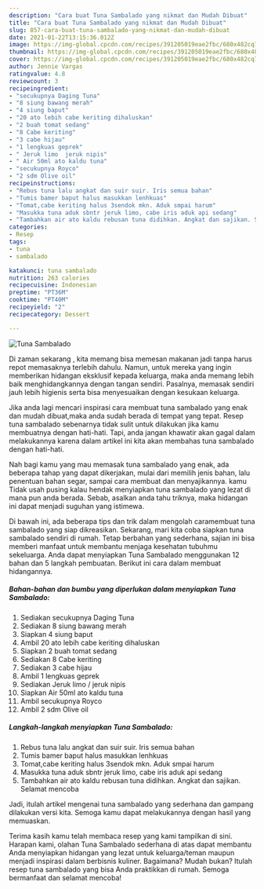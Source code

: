 ```yaml
---
description: "Cara buat Tuna Sambalado yang nikmat dan Mudah Dibuat"
title: "Cara buat Tuna Sambalado yang nikmat dan Mudah Dibuat"
slug: 857-cara-buat-tuna-sambalado-yang-nikmat-dan-mudah-dibuat
date: 2021-01-22T13:15:36.012Z
image: https://img-global.cpcdn.com/recipes/391205019eae2fbc/680x482cq70/tuna-sambalado-foto-resep-utama.jpg
thumbnail: https://img-global.cpcdn.com/recipes/391205019eae2fbc/680x482cq70/tuna-sambalado-foto-resep-utama.jpg
cover: https://img-global.cpcdn.com/recipes/391205019eae2fbc/680x482cq70/tuna-sambalado-foto-resep-utama.jpg
author: Jennie Vargas
ratingvalue: 4.8
reviewcount: 3
recipeingredient:
- "secukupnya Daging Tuna"
- "8 siung bawang merah"
- "4 siung baput"
- "20 ato lebih cabe keriting dihaluskan"
- "2 buah tomat sedang"
- "8 Cabe keriting"
- "3 cabe hijau"
- "1 lengkuas geprek"
- " Jeruk limo  jeruk nipis"
- " Air 50ml ato kaldu tuna"
- "secukupnya Royco"
- "2 sdm Olive oil"
recipeinstructions:
- "Rebus tuna lalu angkat dan suir suir. Iris semua bahan"
- "Tumis bamer baput halus masukkan lenhkuas"
- "Tomat,cabe keriting halus 3sendok mkn. Aduk smpai harum"
- "Masukka tuna aduk sbntr jeruk limo, cabe iris aduk api sedang"
- "Tambahkan air ato kaldu rebusan tuna didihkan. Angkat dan sajikan. Selamat mencoba"
categories:
- Resep
tags:
- tuna
- sambalado

katakunci: tuna sambalado 
nutrition: 263 calories
recipecuisine: Indonesian
preptime: "PT36M"
cooktime: "PT40M"
recipeyield: "2"
recipecategory: Dessert

---
```



![Tuna Sambalado](https://img-global.cpcdn.com/recipes/391205019eae2fbc/680x482cq70/tuna-sambalado-foto-resep-utama.jpg)

Di zaman  sekarang , kita memang bisa memesan makanan jadi tanpa harus repot memasaknya terlebih dahulu. Namun, untuk mereka yang ingin memberikan hidangan eksklusif kepada keluarga, maka anda memang lebih baik menghidangkannya dengan tangan sendiri. Pasalnya, memasak sendiri jauh lebih higienis serta bisa menyesuaikan dengan kesukaan keluarga.

Jika anda lagi mencari inspirasi cara membuat tuna sambalado yang enak dan mudah dibuat,maka anda sudah berada di tempat yang tepat. Resep tuna sambalado  sebenarnya tidak sulit untuk dilakukan jika kamu membuatnya dengan hati-hati. Tapi, anda jangan khawatir akan gagal dalam melakukannya 
karena dalam artikel ini kita akan membahas tuna sambalado dengan hati-hati.  



Nah bagi kamu yang mau memasak tuna sambalado yang enak, ada beberapa tahap yang dapat dikerjakan, mulai dari memilih jenis bahan, lalu penentuan bahan segar, sampai cara membuat dan menyajikannya. kamu Tidak usah pusing kalau hendak menyiapkan tuna sambalado yang lezat di mana pun anda berada. Sebab, asalkan anda  tahu triknya, maka hidangan ini dapat menjadi suguhan yang istimewa.

Di bawah ini, ada beberapa tips dan trik dalam mengolah caramembuat tuna sambalado yang siap dikreasikan. Sekarang, mari kita coba siapkan tuna sambalado sendiri di rumah. Tetap berbahan yang sederhana, sajian ini bisa memberi manfaat untuk membantu menjaga kesehatan tubuhmu sekeluarga. Anda dapat menyiapkan Tuna Sambalado menggunakan 12 bahan dan 5 langkah pembuatan. Berikut ini cara dalam membuat hidangannya.

<!--inarticleads1-->

##### Bahan-bahan dan bumbu yang diperlukan dalam menyiapkan Tuna Sambalado:

1. Sediakan secukupnya Daging Tuna
1. Sediakan 8 siung bawang merah
1. Siapkan 4 siung baput
1. Ambil 20 ato lebih cabe keriting dihaluskan
1. Siapkan 2 buah tomat sedang
1. Sediakan 8 Cabe keriting
1. Sediakan 3 cabe hijau
1. Ambil 1 lengkuas geprek
1. Sediakan  Jeruk limo / jeruk nipis
1. Siapkan  Air 50ml ato kaldu tuna
1. Ambil secukupnya Royco
1. Ambil 2 sdm Olive oil




<!--inarticleads2-->

##### Langkah-langkah menyiapkan Tuna Sambalado:

1. Rebus tuna lalu angkat dan suir suir. Iris semua bahan
1. Tumis bamer baput halus masukkan lenhkuas
1. Tomat,cabe keriting halus 3sendok mkn. Aduk smpai harum
1. Masukka tuna aduk sbntr jeruk limo, cabe iris aduk api sedang
1. Tambahkan air ato kaldu rebusan tuna didihkan. Angkat dan sajikan. Selamat mencoba




Jadi, itulah artikel mengenai  tuna sambalado  yang sederhana dan gampang dilakukan versi kita. Semoga kamu dapat melakukannya dengan hasil yang memuaskan. 

Terima kasih kamu telah membaca resep yang kami tampilkan di sini. Harapan kami, olahan  Tuna Sambalado sederhana di atas dapat membantu Anda menyiapkan hidangan yang lezat untuk keluarga/teman maupun menjadi inspirasi dalam berbisnis kuliner. Bagaimana? Mudah bukan? Itulah resep tuna sambalado yang bisa Anda praktikkan di rumah. Semoga bermanfaat dan selamat mencoba!

